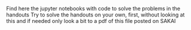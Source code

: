 Find here the jupyter notebooks with code to solve the problems in the handouts
Try to solve the handouts on your own, first, without looking at this and if needed only look a bit to a pdf of this file posted on SAKAI
